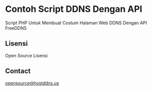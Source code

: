 # Contoh Script DDNS Dengan API 
Script PHP Untuk Membuat Costum Halaman Web DDNS Dengan API FreeDDNS

## Lisensi 
Open Source Lisensi

## Contact 
opensource@hostddns.us
